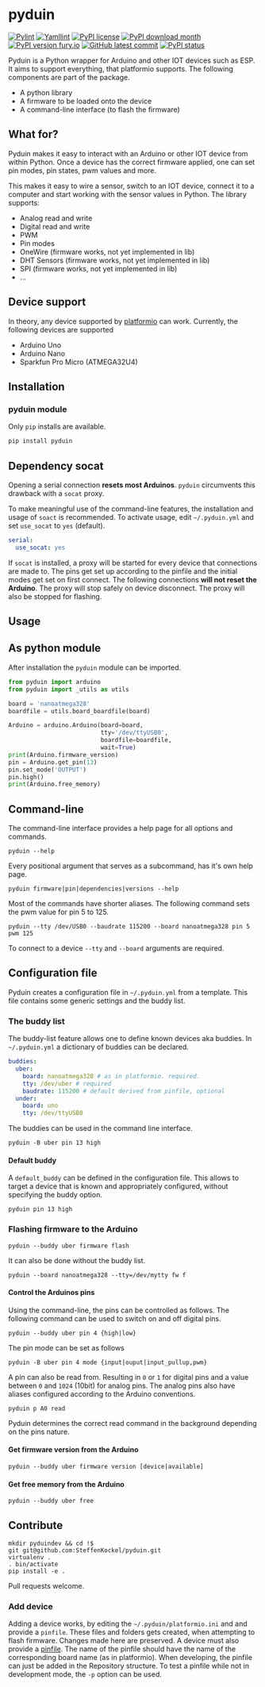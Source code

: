 # pyduin

[![Pylint](https://github.com/SteffenKockel/pyduin/actions/workflows/pylint.yml/badge.svg)](https://github.com/SteffenKockel/pyduin/actions/workflows/pylint.yml)
[![Yamllint](https://github.com/SteffenKockel/pyduin/actions/workflows/yamllint.yml/badge.svg)](https://github.com/SteffenKockel/pyduin/actions/workflows/yamllint.yml)
[![PyPI license](https://img.shields.io/pypi/l/pyduin.svg)](https://pypi.python.org/pypi/pyduin/)
[![PyPI download month](https://img.shields.io/pypi/dm/pyduin.svg)](https://pypi.python.org/pypi/pyduin/)
[![PyPI version fury.io](https://badge.fury.io/py/pyduin.svg)](https://pypi.python.org/pypi/pyduin/)
[![GitHub latest commit](https://badgen.net/github/last-commit/steffenkockel/pyduin)](https://GitHub.com/steffenkockel/pyduin/commit/)
[![PyPI status](https://img.shields.io/pypi/status/pyduin.svg)](https://pypi.python.org/pypi/pyduin/)

Pyduin is a Python wrapper for Arduino and other IOT devices such as ESP. It aims to support everything, that platformio supports. The following components are part of the package.

* A python library
* A firmware to be loaded onto the device
* A command-line interface (to flash the firmware)

## What for?

Pyduin makes it easy to interact with an Arduino or other IOT device from within Python. Once a device has the correct firmware applied, one can set pin modes, pin states, pwm values and more.

This makes it easy to wire a sensor, switch to an IOT device, connect it to a computer and start working with the sensor values in Python. The library supports:

- Analog read and write
- Digital read and write
- PWM
- Pin modes
- OneWire (firmware works, not yet implemented in lib)
- DHT Sensors (firmware works, not yet implemented in lib)
- SPI (firmware works, not yet implemented in lib)
- ...

## Device support

In theory, any device supported by [platformio](https://platformio.org/) can work. Currently, the following devices are supported

* Arduino Uno
* Arduino Nano
* Sparkfun Pro Micro (ATMEGA32U4)

## Installation

### pyduin module

Only `pip` installs are available.

```bash
pip install pyduin
```
## Dependency socat

Opening a serial connection **resets most Arduinos**. `pyduin` circumvents this drawback with a `socat` proxy.

To make meaningful use of the command-line features, the installation and usage of `soact` is recommended. To activate usage, edit `~/.pyduin.yml` and set `use_socat` to `yes` (default).
```yaml
serial:
  use_socat: yes
```
If `socat` is installed, a proxy will be started for every device that connections are made to. The pins get set up according to the pinfile and the initial modes get set on first connect. The following connections **will not reset the Arduino**. The proxy will stop safely on device disconnect. The proxy will also be stopped for flashing.

## Usage

## As python module

After installation the `pyduin` module can be imported.
```python
from pyduin import arduino
from pyduin import _utils as utils

board = 'nanoatmega328'
boardfile = utils.board_boardfile(board)

Arduino = arduino.Arduino(board=board,
                          tty='/dev/ttyUSB0',
                          boardfile=boardfile,
                          wait=True)
print(Arduino.firmware_version)
pin = Arduino.get_pin(13)
pin.set_mode('OUTPUT')
pin.high()
print(Arduino.free_memory)
```

## Command-line

The command-line interface provides a help page for all options and commands.

```
pyduin --help
```

Every positional argument that serves as a subcommand, has it's own help page.

```
pyduin firmware|pin|dependencies|versions --help
```

Most of the commands have shorter aliases. The following command sets the pwm value for pin 5 to 125.

```
pyduin --tty /dev/USB0 --baudrate 115200 --board nanoatmega328 pin 5 pwm 125
```
To connect to a device `--tty` and `--board` arguments are required.

## Configuration file

Pyduin creates a configuration file in `~/.pyduin.yml` from a template. This file contains some generic settings and the buddy list.

### The buddy list

The buddy-list feature allows one to define known devices aka buddies. In `~/.pyduin.yml` a dictionary of buddies can be declared. 
```yaml
buddies:
  uber:
    board: nanoatmega328 # as in platformio. required.
    tty: /dev/uber # required
    baudrate: 115200 # default derived from pinfile, optional
  under:
    board: uno
    tty: /dev/ttyUSB0
```
The buddies can be used in the command line interface.

```
pyduin -B uber pin 13 high
```

#### Default buddy

A `default_buddy` can be defined in the configuration file. This allows to target a device that is known and appropriately configured, without specifying the buddy option.

```
pyduin pin 13 high
```

### Flashing firmware to the Arduino

```
pyduin --buddy uber firmware flash
```
It can also be done without the buddy list.
```
pyduin --board nanoatmega328 --tty=/dev/mytty fw f
```

#### Control the Arduinos pins

 Using the command-line, the pins can be controlled as follows. The following command can be used to switch on and off digital pins.

```
pyduin --buddy uber pin 4 {high|low}
```
The pin mode can be set as follows
```
pyduin -B uber pin 4 mode {input|ouput|input_pullup,pwm}
```
A pin can also be read from. Resulting in `0` or `1` for digital pins and a value between `0` and `1024` (10bit) for analog pins. The analog pins also have aliases configured according to the Arduino conventions.

```
pyduin p A0 read
```

Pyduin determines the correct read command in the background depending on the pins nature.

#### Get firmware version from the Arduino

```
pyduin --buddy uber firmware version [device|available]
```
#### Get free memory from the Arduino

```
pyduin --buddy uber free
```

## Contribute

```
mkdir pyduindev && cd !$
git git@github.com:SteffenKockel/pyduin.git
virtualenv .
. bin/activate
pip install -e .
```

Pull requests welcome.

### Add device

Adding a device works, by editing the `~/.pyduin/platformio.ini` and and provide a `pinfile`. These files and folders gets created, when attempting to flash firmware. Changes made here are preserved. A device must also provide a [pinfile](https://github.com/SteffenKockel/pyduin/tree/master/src/pyduin/data/pinfiles). The name of the pinfile should have the name of the corresponding board name (as in platformio).
When developing, the pinfile can just be added in the Repository structure. To test a pinfile while not in development mode, the `-p` option can be used.
